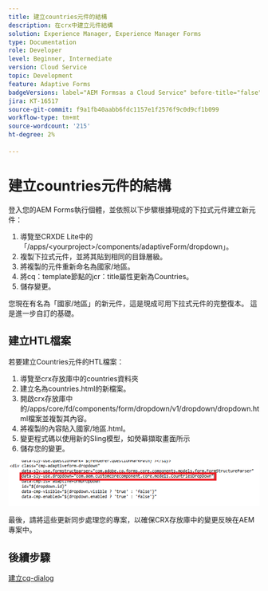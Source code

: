 ```yaml
---
title: 建立countries元件的結構
description: 在crx中建立元件結構
solution: Experience Manager, Experience Manager Forms
type: Documentation
role: Developer
level: Beginner, Intermediate
version: Cloud Service
topic: Development
feature: Adaptive Forms
badgeVersions: label="AEM Formsas a Cloud Service" before-title="false"
jira: KT-16517
source-git-commit: f9a1fb40aabb6fdc1157e1f2576f9c0d9cf1b099
workflow-type: tm+mt
source-wordcount: '215'
ht-degree: 2%

---
```


# 建立countries元件的結構

登入您的AEM Forms執行個體，並依照以下步驟根據現成的下拉式元件建立新元件：

1. 導覽至CRXDE Lite中的「/apps/&lt;yourproject>/components/adaptiveForm/dropdown」。
2. 複製下拉式元件，並將其貼到相同的目錄層級。
3. 將複製的元件重新命名為國家/地區。
4. 將cq：template節點的jcr：title屬性更新為Countries。
5. 儲存變更。

您現在有名為「國家/地區」的新元件，這是現成可用下拉式元件的完整復本。 這是進一步自訂的基礎。

## 建立HTL檔案

若要建立Countries元件的HTL檔案：

1. 導覽至crx存放庫中的countries資料夾
2. 建立名為countries.html的新檔案。
3. 開啟crx存放庫中的/apps/core/fd/components/form/dropdown/v1/dropdown/dropdown.html檔案並複製其內容。
4. 將複製的內容貼入國家/地區.html。
5. 變更程式碼以使用新的Sling模型，如熒幕擷取畫面所示
6. 儲存您的變更。

![sling-model](assets/countriesdropdown.png)

最後，請將這些更新同步處理您的專案，以確保CRX存放庫中的變更反映在AEM專案中。


## 後續步驟

[建立cq-dialog](./dialog.md)
